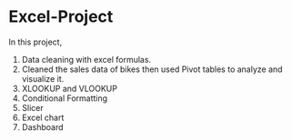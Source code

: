 # Excel-Project
In this project, 
1. Data cleaning with excel formulas.
2. Cleaned the sales data of bikes then used Pivot tables to analyze and visualize it.
3. XLOOKUP and VLOOKUP
4. Conditional Formatting
5. Slicer
6. Excel chart
7. Dashboard

